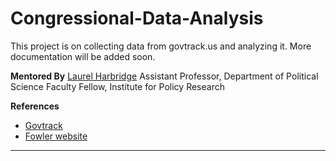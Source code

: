 Congressional-Data-Analysis
===========================

This project is on collecting data from govtrack.us and analyzing it. More documentation will be added soon.

**Mentored By**
[Laurel Harbridge](http://faculty.wcas.northwestern.edu/~lmh735/)
Assistant Professor, Department of Political Science
Faculty Fellow, Institute for Policy Research

**References**
* [Govtrack](http://www.govtrack.us/developers/api)
* [Fowler website](http://jhfowler.ucsd.edu/cosponsorship.htm)
------------------------------------------------------------